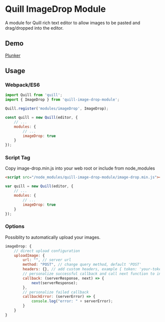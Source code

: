 # Quill ImageDrop Module

A module for Quill rich text editor to allow images to be pasted and drag/dropped into the editor.

## Demo

[Plunker](https://plnkr.co/edit/ubVmPkBjqQESsefM3JrT?p=preview)

## Usage

### Webpack/ES6

```javascript
import Quill from 'quill';
import { ImageDrop } from 'quill-image-drop-module';

Quill.register('modules/imageDrop', ImageDrop);

const quill = new Quill(editor, {
    // ...
    modules: {
        // ...
        imageDrop: true
    }
});
```

### Script Tag

Copy image-drop.min.js into your web root or include from node_modules

```html
<script src="/node_modules/quill-image-drop-module/image-drop.min.js"></script>
```

```javascript
var quill = new Quill(editor, {
    // ...
    modules: {
        // ...
        imageDrop: true
    }
});
```

### Options
Possiblity to automatically upload your images.

```javascript
imageDrop: {
    // direct upload configuration
    uploadImage: {
        url: "", // server url
        method: "POST", // change query method, default 'POST' 
        headers: {}, // add custom headers, example { token: 'your-token'}
        // personalize successful callback and call next function to insert new url to the editor
        callback: (serverResponse, next) => {
            next(serverResponse);   
        },
        // personalize failed callback
        callbackError: (serverError) => {
            console.log("error: " + serverError);
        }
    }
} 
```
